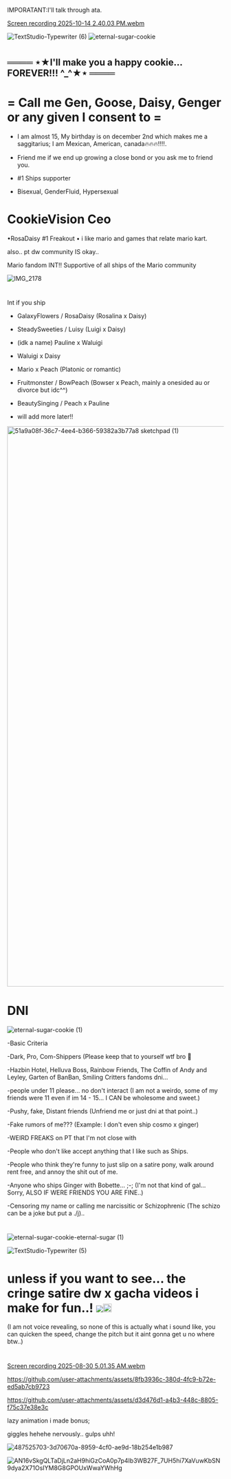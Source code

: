 IMPORATANT:I'll talk through ata.

[Screen recording 2025-10-14 2.40.03 PM.webm](https://github.com/user-attachments/assets/aedde22e-d662-44ba-a5e3-30aca7d88954)


![TextStudio-Typewriter (6)](https://github.com/user-attachments/assets/0347c850-ac01-46d7-9e65-3da87d91ba2a)
![eternal-sugar-cookie](https://github.com/user-attachments/assets/64a98001-32f8-42d5-a2ab-c76f54229152)
# 

## ════ ⋆★I'll make you a happy cookie... FOREVER!!! ^_^★⋆ ════

# **= Call me Gen, Goose, Daisy, Genger or any given I consent to =**

- I am almost 15, My birthday is on december 2nd which makes me a saggitarius; I am Mexican, American, canada🔥🔥🔥‼️‼️.
  
-  Friend me if we end up growing a close bond or you ask me to friend you.
  
-  #1 Ships supporter

-  Bisexual, GenderFluid, Hypersexual


  #   **CookieVision Ceo**

•RosaDaisy #1 Freakout
• i like mario and games that relate mario kart.


also.. pt dw community IS okay..  


Mario fandom INT!! Supportive of all 
ships of the Mario community

![IMG_2178](https://github.com/user-attachments/assets/f23e10e4-548f-4b57-9dd1-658501b72522)
#

Int if you ship

- GalaxyFlowers / RosaDaisy (Rosalina x Daisy)
- SteadySweeties / Luisy (Luigi x Daisy)
- (idk a name) Pauline x Waluigi
- Waluigi x Daisy
- Mario x Peach (Platonic or romantic)
- Fruitmonster / BowPeach (Bowser x Peach, mainly a onesided au or divorce but idc^^)
- BeautySinging / Peach x Pauline

- will add more later!!









<img width="1414" height="1302" alt="51a9a08f-36c7-4ee4-b366-59382a3b77a8 sketchpad (1)" src="https://github.com/user-attachments/assets/1f8d90fa-b67e-477d-83af-9bc89efe6120" />


# 

# DNI
![eternal-sugar-cookie (1)](https://github.com/user-attachments/assets/a377910f-6b0b-474c-9be5-1bffb9832c34)



-Basic Criteria

-Dark, Pro, Com-Shippers (Please keep that to yourself wtf bro 🥹

-Hazbin Hotel, Helluva Boss, Rainbow Friends, The Coffin of Andy and Leyley, Garten of BanBan, Smiling Critters fandoms dni...

-people under 11 please... no don't interact (I am not a weirdo, some of my friends were 11 even if im 14 - 15... I CAN be wholesome and sweet.)

-Pushy, fake, Distant friends (Unfriend me or just dni at that point..)

-Fake rumors of me??? (Example: I don't even ship cosmo x ginger)

-WEIRD FREAKS on PT that I'm not close with

-People who don't like accept anything that I like such as Ships.

-People who think they're funny to just slip on a satire pony, walk around rent free, and annoy the shit out of me.

-Anyone who ships Ginger with Bobette... ;-; (I'm not that kind of gal... Sorry, ALSO IF WERE FRIENDS YOU ARE FINE..)

-Censoring my name or calling me narcissitic or Schizophrenic (The schizo can be a joke but put a ./j)..

 #

![eternal-sugar-cookie-eternal-sugar (1)](https://github.com/user-attachments/assets/f8573d8b-091b-448b-8672-3191c175a38f)
 

![TextStudio-Typewriter (5)](https://github.com/user-attachments/assets/9ed90f8f-d7f7-46dc-86ab-fa35016eeb4a)
# unless if you want to see... the cringe satire dw x gacha videos i make for fun..! <img src="https://supplies.ju.mp/assets/images/tiny1/5d28aa7a_original.gif?v=1c1ba870"/><img width="20" height="20" alt="image" src="https://github.com/user-attachments/assets/8e56accc-af88-4fd0-bb77-9790884ad4e3" />

(I am not voice revealing, so none of this is actually what i sound like, you can quicken the speed, change the pitch but it aint gonna get u no where btw..)
#

[Screen recording 2025-08-30 5.01.35 AM.webm](https://github.com/user-attachments/assets/4e67179b-7c9b-4770-abde-9b68ace66640)





https://github.com/user-attachments/assets/8fb3936c-380d-4fc9-b72e-ed5ab7cb9723




https://github.com/user-attachments/assets/d3d476d1-a4b3-448c-8805-f75c37e38e3c

lazy animation i made bonus;


giggles hehehe nervously.. gulps uhh!

![487525703-3d70670a-8959-4cf0-ae9d-18b254e1b987](https://github.com/user-attachments/assets/a11e5ef8-4d09-41aa-9c7e-3e5fd23ad7c4)




![AN16vSkgQLTaDjLn2aH9hiGzCoA0p7p4Ib3WB27F_7UH5hi7XaVuwKbSN9dya2X71OsIYM8G8GPOUxWwaYWhHg](https://github.com/user-attachments/assets/c5e65f17-9161-4902-beb2-adbcc16f0749)

